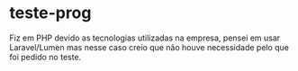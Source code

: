 # teste-prog

Fiz em PHP devido as tecnologias utilizadas na empresa, pensei em usar Laravel/Lumen mas nesse caso creio que não houve necessidade pelo que foi pedido no teste.
